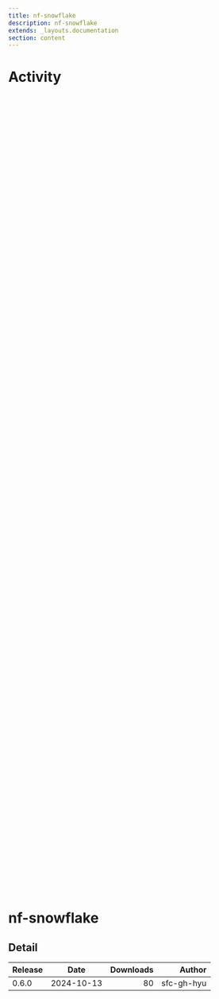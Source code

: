 ```yaml
---
title: nf-snowflake
description: nf-snowflake
extends: _layouts.documentation
section: content
---
```


# Activity

<div style="position: relative; height:40vh; width:80vw">
    <canvas id="releases"></canvas>
</div>
<script type="module" src="docs/nf-snowflake/nf-snowflake.js"></script>

# nf-snowflake
            

## Detail

| Release                               | Date | Downloads                        | Author |
| :------------ | :---------: | ------: | -----------: |
 | 0.6.0 | 2024-10-13 | 80 | sfc-gh-hyu |
